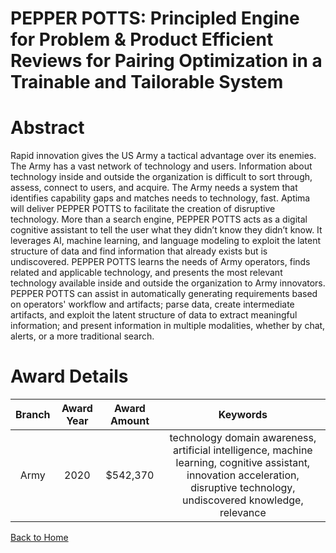 
PEPPER POTTS: Principled Engine for Problem &amp; Product Efficient Reviews for Pairing Optimization in a Trainable and Tailorable System
=========================================================================================================================================

# Abstract


Rapid innovation gives the US Army a tactical advantage over its enemies. The Army has a vast network of technology and users. Information about technology inside and outside the organization is difficult to sort through, assess, connect to users, and acquire. The Army needs a system that identifies capability gaps and matches needs to technology, fast. Aptima will deliver PEPPER POTTS to facilitate the creation of disruptive technology. More than a search engine, PEPPER POTTS acts as a digital cognitive assistant to tell the user what they didn’t know they didn’t know. It leverages AI, machine learning, and language modeling to exploit the latent structure of data and find information that already exists but is undiscovered. PEPPER POTTS learns the needs of Army operators, finds related and applicable technology, and presents the most relevant technology available inside and outside the organization to Army innovators. PEPPER POTTS can assist in automatically generating requirements based on operators' workflow and artifacts; parse data, create intermediate artifacts, and exploit the latent structure of data to extract meaningful information; and present information in multiple modalities, whether by chat, alerts, or a more traditional search.  

# Award Details

|Branch|Award Year|Award Amount|Keywords|
| :---: | :---: | :---: | :---: |
|Army|2020|$542,370|technology domain awareness, artificial intelligence, machine learning, cognitive assistant, innovation acceleration, disruptive technology, undiscovered knowledge, relevance|
  
  


[Back to Home](https://github.com/chrischow/dod_sbir_awards#1064)